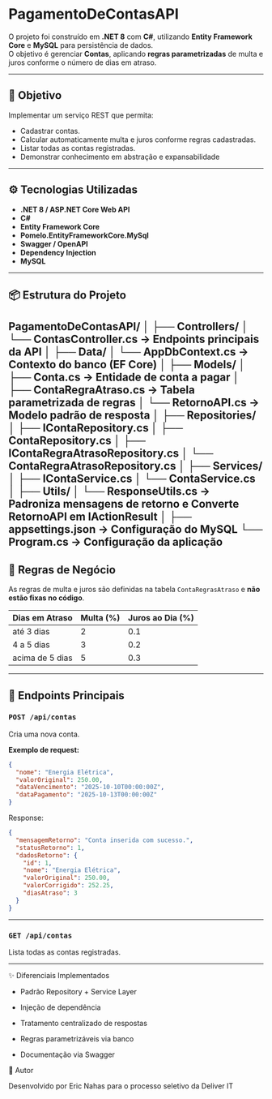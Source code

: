 # PagamentoDeContasAPI

O projeto foi construído em **.NET 8** com **C#**, utilizando **Entity Framework Core** e **MySQL** para persistência de dados.  
O objetivo é gerenciar **Contas**, aplicando **regras parametrizadas** de multa e juros conforme o número de dias em atraso.

---

## 🧠 Objetivo

Implementar um serviço REST que permita:
- Cadastrar contas.  
- Calcular automaticamente multa e juros conforme regras cadastradas.  
- Listar todas as contas registradas.  
- Demonstrar conhecimento em abstração e expansabilidade

---

## ⚙️ Tecnologias Utilizadas

- **.NET 8 / ASP.NET Core Web API**
- **C#**
- **Entity Framework Core**
- **Pomelo.EntityFrameworkCore.MySql**
- **Swagger / OpenAPI**
- **Dependency Injection**
- **MySQL**

---

## 📦 Estrutura do Projeto

PagamentoDeContasAPI/
│
├── Controllers/
│ └── ContasController.cs → Endpoints principais da API
│
├── Data/
│ └── AppDbContext.cs → Contexto do banco (EF Core)
│
├── Models/
│ ├── Conta.cs → Entidade de conta a pagar
│ ├── ContaRegraAtraso.cs → Tabela parametrizada de regras
│ └── RetornoAPI.cs → Modelo padrão de resposta
│
├── Repositories/
│ ├── IContaRepository.cs
│ ├── ContaRepository.cs
│ ├── IContaRegraAtrasoRepository.cs
│ └── ContaRegraAtrasoRepository.cs
│
├── Services/
│ ├── IContaService.cs
│ └── ContaService.cs
│
├── Utils/
│ └── ResponseUtils.cs → Padroniza mensagens de retorno e Converte RetornoAPI em IActionResult
│
├── appsettings.json → Configuração do MySQL
└── Program.cs → Configuração da aplicação
---

## 🧩 Regras de Negócio

As regras de multa e juros são definidas na tabela `ContaRegrasAtraso` e **não estão fixas no código**.

| Dias em Atraso | Multa (%) | Juros ao Dia (%) |
|-----------------|------------|------------------|
| até 3 dias      | 2          | 0.1              |
| 4 a 5 dias      | 3          | 0.2              |
| acima de 5 dias | 5          | 0.3              |

---

## 🧪 Endpoints Principais

### `POST /api/contas`
Cria uma nova conta.

**Exemplo de request:**
```json
{
  "nome": "Energia Elétrica",
  "valorOriginal": 250.00,
  "dataVencimento": "2025-10-10T00:00:00Z",
  "dataPagamento": "2025-10-13T00:00:00Z"
}
```
Response:

```json
{
  "mensagemRetorno": "Conta inserida com sucesso.",
  "statusRetorno": 1,
  "dadosRetorno": {
    "id": 1,
    "nome": "Energia Elétrica",
    "valorOriginal": 250.00,
    "valorCorrigido": 252.25,
    "diasAtraso": 3
  }
}
```

---

### `GET /api/contas`

Lista todas as contas registradas.

---

✨ Diferenciais Implementados

- Padrão Repository + Service Layer

- Injeção de dependência 

- Tratamento centralizado de respostas

- Regras parametrizáveis via banco

- Documentação via Swagger

👤 Autor

Desenvolvido por Eric Nahas
para o processo seletivo da Deliver IT
